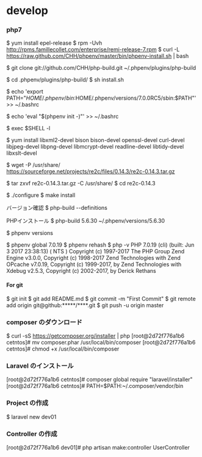 # develop

### php7
$ yum install epel-release
$ rpm -Uvh http://rpms.famillecollet.com/enterprise/remi-release-7.rpm
$ curl -L https://raw.github.com/CHH/phpenv/master/bin/phpenv-install.sh | bash

$ git clone git://github.com/CHH/php-build.git ~/.phpenv/plugins/php-build

$ cd .phpenv/plugins/php-build/
$ sh install.sh

$ echo 'export PATH="$HOME/.phpenv/bin:$HOME/.phpenv/versions/7.0.0RC5/sbin:$PATH"' >> ~/.bashrc

$ echo 'eval "$(phpenv init -)"' >> ~/.bashrc


$ exec $SHELL -l

$ yum install libxml2-devel bison bison-devel openssl-devel curl-devel libjpeg-devel libpng-devel libmcrypt-devel readline-devel libtidy-devel libxslt-devel





$ wget -P /usr/share/ https://sourceforge.net/projects/re2c/files/0.14.3/re2c-0.14.3.tar.gz


$ tar zxvf re2c-0.14.3.tar.gz -C /usr/share/
$ cd re2c-0.14.3

$ ./configure
$ make install

バージョン確認
$ php-build --definitions

PHPインストール
$ php-build 5.6.30 ~/.phpenv/versions/5.6.30


$ phpenv versions

$ phpenv global 7.0.19
$ phpenv rehash
$ php -v
PHP 7.0.19 (cli) (built: Jun  3 2017 23:38:13) ( NTS )
Copyright (c) 1997-2017 The PHP Group
Zend Engine v3.0.0, Copyright (c) 1998-2017 Zend Technologies
    with Zend OPcache v7.0.19, Copyright (c) 1999-2017, by Zend Technologies
    with Xdebug v2.5.3, Copyright (c) 2002-2017, by Derick Rethans


#### For git
$ git init
$ git add README.md
$ git commit -m "First Commit"
$ git remote add origin git@github:*****/****.git
$ git push -u origin master


### composer のダウンロード
$ curl -sS https://getcomposer.org/installer | php
[root@2d72f776a1b6 cetntos]# mv composer.phar /usr/local/bin/composer
[root@2d72f776a1b6 cetntos]# chmod +x /usr/local/bin/composer


### Laravel のインストール
[root@2d72f776a1b6 cetntos]# composer global require "laravel/installer"
[root@2d72f776a1b6 cetntos]# PATH=$PATH:~/.composer/vendor/bin


### Project の作成
$ laravel new dev01



### Controller  の作成
[root@2d72f776a1b6 dev01]# php artisan make:controller UserController
